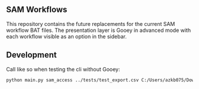 ## SAM Workflows
This repository contains the future replacements for the current SAM workflow BAT files. The presentation layer is Gooey in advanced mode with each workflow visible as an option in the sidebar.


## Development
Call like so when testing the cli without Gooey:
```bash
python main.py sam_access ../tests/test_export.csv C:/Users/azkb075/Downloads/test_result.csv --overwrite --dryrun --watermark --ignore-gooey
```
